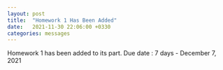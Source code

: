 ```yaml
---
layout: post
title:  "Homework 1 Has Been Added"
date:   2021-11-30 22:06:00 +0330
categories: messages
---
```


Homework 1 has been added to its part. Due date : 7 days - December 7, 2021
